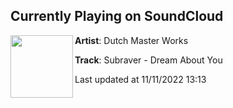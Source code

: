## Currently Playing on SoundCloud

[<img align="left" width="100" src="https://i1.sndcdn.com/artworks-A3xOiyONpvswD0Qr-MatM7Q-t500x500.jpg">](https://soundcloud.com/dutchmasterworks/subraver-dream-about-you)

**Artist**: Dutch Master Works 

**Track**: Subraver - Dream About You

Last updated at 11/11/2022 13:13
